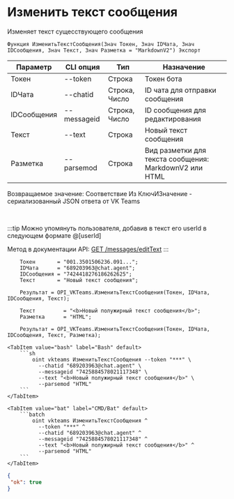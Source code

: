 ﻿---
sidebar_position: 4
---

# Изменить текст сообщения
 Изменяет текст сущесствующего сообщения



`Функция ИзменитьТекстСообщения(Знач Токен, Знач IDЧата, Знач IDСообщения, Знач Текст, Знач Разметка = "MarkdownV2") Экспорт`

  | Параметр | CLI опция | Тип | Назначение |
  |-|-|-|-|
  | Токен | --token | Строка | Токен бота |
  | IDЧата | --chatid | Строка, Число | ID чата для отправки сообщения |
  | IDСообщения | --messageid | Строка, Число | ID сообщения для редактирования |
  | Текст | --text | Строка | Новый текст сообщения |
  | Разметка | --parsemod | Строка | Вид разметки для текста сообщения: MarkdownV2 или HTML |

  
  Возвращаемое значение:   Соответствие Из КлючИЗначение - сериализованный JSON ответа от VK Teams

<br/>

:::tip
Можно упомянуть пользователя, добавив в текст его userId в следующем формате @[userId]

 Метод в документации API: [GET /messages/editText](https://teams.vk.com/botapi/#/messages/get_messages_editText)
:::
<br/>


```bsl title="Пример кода"
    Токен       = "001.3501506236.091...";
    IDЧата      = "689203963@chat.agent";
    IDСообщения = "7424418276186262625";
    Текст       = "Новый текст сообщения";

    Результат = OPI_VKTeams.ИзменитьТекстСообщения(Токен, IDЧата, IDСообщения, Текст);

    Текст         = "<b>Новый полужирный текст сообщения</b>";
    Разметка      = "HTML";

    Результат = OPI_VKTeams.ИзменитьТекстСообщения(Токен, IDЧата, IDСообщения, Текст, Разметка);
```
    

 <Tabs>
  
    <TabItem value="bash" label="Bash" default>
        ```sh
            oint vkteams ИзменитьТекстСообщения --token "***" \
              --chatid "689203963@chat.agent" \
              --messageid "7425884578021117348" \
              --text "<b>Новый полужирный текст сообщения</b>" \
              --parsemod "HTML"
        ```
    </TabItem>
  
    <TabItem value="bat" label="CMD/Bat" default>
        ```batch
            oint vkteams ИзменитьТекстСообщения ^
              --token "***" ^
              --chatid "689203963@chat.agent" ^
              --messageid "7425884578021117348" ^
              --text "<b>Новый полужирный текст сообщения</b>" ^
              --parsemod "HTML"
        ```
    </TabItem>
</Tabs>


```json title="Результат"
{
 "ok": true
}
```
